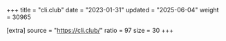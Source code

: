 +++
title = "cli.club"
date = "2023-01-31"
updated = "2025-06-04"
weight = 30965

[extra]
source = "https://cli.club/"
ratio = 97
size = 30
+++
